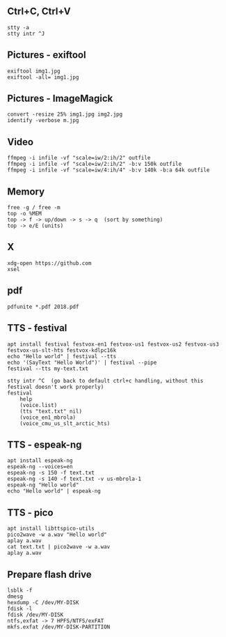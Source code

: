 Ctrl+C, Ctrl+V
--------------
    stty -a
    stty intr ^J



Pictures - exiftool
-------------------
    exiftool img1.jpg 
    exiftool -all= img1.jpg 



Pictures - ImageMagick
----------------------
    convert -resize 25% img1.jpg img2.jpg
    identify -verbose m.jpg



Video
-----
    ffmpeg -i infile -vf "scale=iw/2:ih/2" outfile
    ffmpeg -i infile -vf "scale=iw/2:ih/2" -b:v 150k outfile
    ffmpeg -i infile -vf "scale=iw/4:ih/4" -b:v 140k -b:a 64k outfile



Memory
------
    free -g / free -m
    top -o %MEM
    top -> f -> up/down -> s -> q  (sort by something)
    top -> e/E (units)



X
-
    xdg-open https://github.com
    xsel



pdf
---
    pdfunite *.pdf 2018.pdf



TTS - festival
--------------
    apt install festival festvox-en1 festvox-us1 festvox-us2 festvox-us3 festvox-us-slt-hts festvox-kdlpc16k
    echo "Hello world" | festival --tts
    echo '(SayText "Hello World")' | festival --pipe
    festival --tts my-text.txt

    stty intr ^C  (go back to default ctrl+c handling, without this festival doesn't work properly)
    festival
        help
        (voice.list)
        (tts "text.txt" nil)
        (voice_en1_mbrola)
        (voice_cmu_us_slt_arctic_hts)



TTS - espeak-ng
---------------
    apt install espeak-ng
    espeak-ng --voices=en
    espeak-ng -s 150 -f text.txt
    espeak-ng -s 140 -f text.txt -v us-mbrola-1
    espeak-ng "Hello world"
    echo "Hello world" | espeak-ng



TTS - pico
----------
    apt install libttspico-utils
    pico2wave -w a.wav "Hello world" 
    aplay a.wav
    cat text.txt | pico2wave -w a.wav 
    aplay a.wav



Prepare flash drive
-------------------
    lsblk -f
    dmesg
    hexdump -C /dev/MY-DISK
    fdisk -l
    fdisk /dev/MY-DISK
	ntfs,exfat -> 7 HPFS/NTFS/exFAT
    mkfs.exfat /dev/MY-DISK-PARTITION

